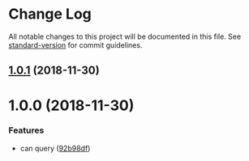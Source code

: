 # Change Log

All notable changes to this project will be documented in this file. See [standard-version](https://github.com/conventional-changelog/standard-version) for commit guidelines.

<a name="1.0.1"></a>
## [1.0.1](https://github.com/forsigner/gery/compare/v1.0.0...v1.0.1) (2018-11-30)



<a name="1.0.0"></a>
# 1.0.0 (2018-11-30)


### Features

* can query ([92b98df](https://github.com/forsigner/gery/commit/92b98df))
